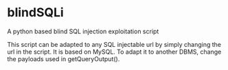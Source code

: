 # blindSQLi
A python based blind SQL injection exploitation script

This script can be adapted to any SQL injectable url by simply changing the url in the script.
It is based on MySQL. To adapt it to another DBMS, change the payloads used in getQueryOutput().

